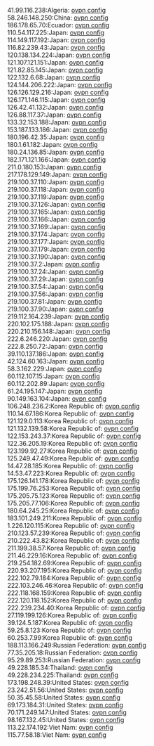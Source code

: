 41.99.116.238:Algeria: [ovpn config](vpn/41_99_116_238.ovpn)  
58.246.148.250:China: [ovpn config](vpn/58_246_148_250.ovpn)  
186.178.65.70:Ecuador: [ovpn config](vpn/186_178_65_70.ovpn)  
110.54.117.225:Japan: [ovpn config](vpn/110_54_117_225.ovpn)  
114.149.117.192:Japan: [ovpn config](vpn/114_149_117_192.ovpn)  
116.82.239.43:Japan: [ovpn config](vpn/116_82_239_43.ovpn)  
120.138.134.224:Japan: [ovpn config](vpn/120_138_134_224.ovpn)  
121.107.121.151:Japan: [ovpn config](vpn/121_107_121_151.ovpn)  
121.82.85.145:Japan: [ovpn config](vpn/121_82_85_145.ovpn)  
122.132.6.68:Japan: [ovpn config](vpn/122_132_6_68.ovpn)  
124.144.206.222:Japan: [ovpn config](vpn/124_144_206_222.ovpn)  
126.126.129.216:Japan: [ovpn config](vpn/126_126_129_216.ovpn)  
126.171.146.115:Japan: [ovpn config](vpn/126_171_146_115.ovpn)  
126.42.41.132:Japan: [ovpn config](vpn/126_42_41_132.ovpn)  
126.88.117.37:Japan: [ovpn config](vpn/126_88_117_37.ovpn)  
133.32.153.188:Japan: [ovpn config](vpn/133_32_153_188.ovpn)  
153.187.133.186:Japan: [ovpn config](vpn/153_187_133_186.ovpn)  
180.196.42.35:Japan: [ovpn config](vpn/180_196_42_35.ovpn)  
180.1.61.182:Japan: [ovpn config](vpn/180_1_61_182.ovpn)  
180.24.136.85:Japan: [ovpn config](vpn/180_24_136_85.ovpn)  
182.171.121.166:Japan: [ovpn config](vpn/182_171_121_166.ovpn)  
211.0.180.153:Japan: [ovpn config](vpn/211_0_180_153.ovpn)  
217.178.129.149:Japan: [ovpn config](vpn/217_178_129_149.ovpn)  
219.100.37.110:Japan: [ovpn config](vpn/219_100_37_110.ovpn)  
219.100.37.118:Japan: [ovpn config](vpn/219_100_37_118.ovpn)  
219.100.37.119:Japan: [ovpn config](vpn/219_100_37_119.ovpn)  
219.100.37.126:Japan: [ovpn config](vpn/219_100_37_126.ovpn)  
219.100.37.165:Japan: [ovpn config](vpn/219_100_37_165.ovpn)  
219.100.37.166:Japan: [ovpn config](vpn/219_100_37_166.ovpn)  
219.100.37.169:Japan: [ovpn config](vpn/219_100_37_169.ovpn)  
219.100.37.174:Japan: [ovpn config](vpn/219_100_37_174.ovpn)  
219.100.37.177:Japan: [ovpn config](vpn/219_100_37_177.ovpn)  
219.100.37.179:Japan: [ovpn config](vpn/219_100_37_179.ovpn)  
219.100.37.190:Japan: [ovpn config](vpn/219_100_37_190.ovpn)  
219.100.37.2:Japan: [ovpn config](vpn/219_100_37_2.ovpn)  
219.100.37.24:Japan: [ovpn config](vpn/219_100_37_24.ovpn)  
219.100.37.29:Japan: [ovpn config](vpn/219_100_37_29.ovpn)  
219.100.37.54:Japan: [ovpn config](vpn/219_100_37_54.ovpn)  
219.100.37.56:Japan: [ovpn config](vpn/219_100_37_56.ovpn)  
219.100.37.81:Japan: [ovpn config](vpn/219_100_37_81.ovpn)  
219.100.37.90:Japan: [ovpn config](vpn/219_100_37_90.ovpn)  
219.112.164.239:Japan: [ovpn config](vpn/219_112_164_239.ovpn)  
220.102.175.188:Japan: [ovpn config](vpn/220_102_175_188.ovpn)  
220.210.156.148:Japan: [ovpn config](vpn/220_210_156_148.ovpn)  
222.6.246.220:Japan: [ovpn config](vpn/222_6_246_220.ovpn)  
222.8.250.72:Japan: [ovpn config](vpn/222_8_250_72.ovpn)  
39.110.137.186:Japan: [ovpn config](vpn/39_110_137_186.ovpn)  
42.124.60.163:Japan: [ovpn config](vpn/42_124_60_163.ovpn)  
58.3.162.229:Japan: [ovpn config](vpn/58_3_162_229.ovpn)  
60.112.107.15:Japan: [ovpn config](vpn/60_112_107_15.ovpn)  
60.112.202.89:Japan: [ovpn config](vpn/60_112_202_89.ovpn)  
61.24.195.147:Japan: [ovpn config](vpn/61_24_195_147.ovpn)  
90.149.163.104:Japan: [ovpn config](vpn/90_149_163_104.ovpn)  
106.248.236.2:Korea Republic of: [ovpn config](vpn/106_248_236_2.ovpn)  
110.14.67.186:Korea Republic of: [ovpn config](vpn/110_14_67_186.ovpn)  
121.129.0.113:Korea Republic of: [ovpn config](vpn/121_129_0_113.ovpn)  
121.132.139.58:Korea Republic of: [ovpn config](vpn/121_132_139_58.ovpn)  
122.153.243.37:Korea Republic of: [ovpn config](vpn/122_153_243_37.ovpn)  
122.36.205.19:Korea Republic of: [ovpn config](vpn/122_36_205_19.ovpn)  
123.199.92.27:Korea Republic of: [ovpn config](vpn/123_199_92_27.ovpn)  
125.249.47.49:Korea Republic of: [ovpn config](vpn/125_249_47_49.ovpn)  
14.47.28.185:Korea Republic of: [ovpn config](vpn/14_47_28_185.ovpn)  
14.53.47.223:Korea Republic of: [ovpn config](vpn/14_53_47_223.ovpn)  
175.126.141.178:Korea Republic of: [ovpn config](vpn/175_126_141_178.ovpn)  
175.199.76.253:Korea Republic of: [ovpn config](vpn/175_199_76_253.ovpn)  
175.205.75.123:Korea Republic of: [ovpn config](vpn/175_205_75_123.ovpn)  
175.205.77.106:Korea Republic of: [ovpn config](vpn/175_205_77_106.ovpn)  
180.64.245.25:Korea Republic of: [ovpn config](vpn/180_64_245_25.ovpn)  
183.101.249.211:Korea Republic of: [ovpn config](vpn/183_101_249_211.ovpn)  
1.226.120.115:Korea Republic of: [ovpn config](vpn/1_226_120_115.ovpn)  
210.123.57.239:Korea Republic of: [ovpn config](vpn/210_123_57_239.ovpn)  
210.222.43.82:Korea Republic of: [ovpn config](vpn/210_222_43_82.ovpn)  
211.199.38.57:Korea Republic of: [ovpn config](vpn/211_199_38_57.ovpn)  
211.46.229.16:Korea Republic of: [ovpn config](vpn/211_46_229_16.ovpn)  
219.254.182.69:Korea Republic of: [ovpn config](vpn/219_254_182_69.ovpn)  
220.93.207.195:Korea Republic of: [ovpn config](vpn/220_93_207_195.ovpn)  
222.102.79.184:Korea Republic of: [ovpn config](vpn/222_102_79_184.ovpn)  
222.103.246.46:Korea Republic of: [ovpn config](vpn/222_103_246_46.ovpn)  
222.118.168.159:Korea Republic of: [ovpn config](vpn/222_118_168_159.ovpn)  
222.120.118.152:Korea Republic of: [ovpn config](vpn/222_120_118_152.ovpn)  
222.239.234.40:Korea Republic of: [ovpn config](vpn/222_239_234_40.ovpn)  
27.119.199.126:Korea Republic of: [ovpn config](vpn/27_119_199_126.ovpn)  
39.124.5.187:Korea Republic of: [ovpn config](vpn/39_124_5_187.ovpn)  
59.25.8.123:Korea Republic of: [ovpn config](vpn/59_25_8_123.ovpn)  
60.253.7.99:Korea Republic of: [ovpn config](vpn/60_253_7_99.ovpn)  
188.113.166.249:Russian Federation: [ovpn config](vpn/188_113_166_249.ovpn)  
77.35.205.18:Russian Federation: [ovpn config](vpn/77_35_205_18.ovpn)  
95.29.89.253:Russian Federation: [ovpn config](vpn/95_29_89_253.ovpn)  
49.228.185.34:Thailand: [ovpn config](vpn/49_228_185_34.ovpn)  
49.228.234.225:Thailand: [ovpn config](vpn/49_228_234_225.ovpn)  
173.198.248.39:United States: [ovpn config](vpn/173_198_248_39.ovpn)  
23.242.51.56:United States: [ovpn config](vpn/23_242_51_56.ovpn)  
50.35.45.58:United States: [ovpn config](vpn/50_35_45_58.ovpn)  
69.173.184.31:United States: [ovpn config](vpn/69_173_184_31.ovpn)  
70.171.249.147:United States: [ovpn config](vpn/70_171_249_147.ovpn)  
98.167.132.45:United States: [ovpn config](vpn/98_167_132_45.ovpn)  
113.22.174.192:Viet Nam: [ovpn config](vpn/113_22_174_192.ovpn)  
115.77.58.18:Viet Nam: [ovpn config](vpn/115_77_58_18.ovpn)  
